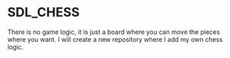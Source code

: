# SDL_CHESS
There is no game logic, it is just a board where you can move the pieces where you want.
I will create a new repository where I add my own chess logic.
